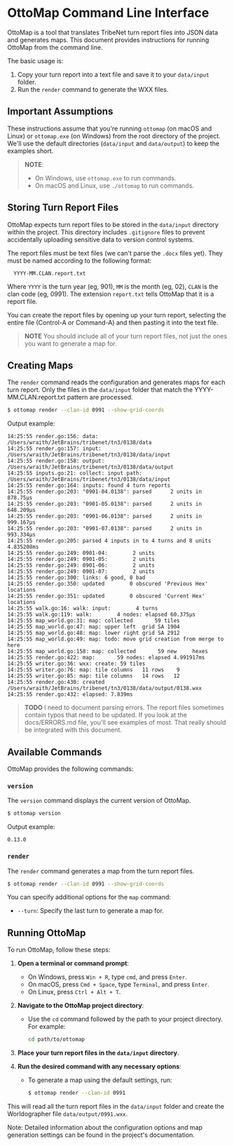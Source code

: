 # OttoMap Command Line Interface

OttoMap is a tool that translates TribeNet turn report files into JSON data and generates maps. This document provides instructions for running OttoMap from the command line.

The basic usage is:

1. Copy your turn report into a text file and save it to your `data/input` folder.
3. Run the `render` command to generate the WXX files.

## Important Assumptions

These instructions assume that you're running `ottomap` (on macOS and Linux) or `ottomap.exe` (on Windows) from the root directory of the project. We'll use the default directories (`data/input` and `data/output`) to keep the examples short.

> **NOTE**:
> - On Windows, use `ottomap.exe` to run commands.
> - On macOS and Linux, use `./ottomap` to run commands.

## Storing Turn Report Files

OttoMap expects turn report files to be stored in the `data/input` directory within the project. This directory includes `.gitignore` files to prevent accidentally uploading sensitive data to version control systems.

The report files must be text files (we can't parse the `.docx` files yet).
They must be named according to the following format:

      YYYY-MM.CLAN.report.txt

Where `YYYY` is the turn year (eg, 901), `MM` is the month (eg, 02), `CLAN` is the clan code (eg, 0991).
The extension `report.txt` tells OttoMap that it is a report file.

You can create the report files by opening up your turn report, selecting the entire file (Control-A or Command-A) and then pasting it into the text file.

> **NOTE**
> You should include all of your turn report files, not just the ones you want to generate a map for.

## Creating Maps

The `render` command reads the configuration and generates maps for each turn report.
Only the files in the `data/input` folder that match the YYYY-MM.CLAN.report.txt pattern are processed.

```bash
$ ottomap render --clan-id 0991 --show-grid-coords
```

Output example:
```
14:25:55 render.go:156: data:   /Users/wraith/JetBrains/tribenet/tn3/0138/data
14:25:55 render.go:157: input:  /Users/wraith/JetBrains/tribenet/tn3/0138/data/input
14:25:55 render.go:158: output: /Users/wraith/JetBrains/tribenet/tn3/0138/data/output
14:25:55 inputs.go:21: collect: input path: /Users/wraith/JetBrains/tribenet/tn3/0138/data/input
14:25:55 render.go:164: inputs: found 4 turn reports
14:25:55 render.go:203: "0901-04.0138": parsed      2 units in 878.75µs
14:25:55 render.go:203: "0901-05.0138": parsed      2 units in 648.209µs
14:25:55 render.go:203: "0901-06.0138": parsed      2 units in 999.167µs
14:25:55 render.go:203: "0901-07.0138": parsed      2 units in 993.334µs
14:25:55 render.go:205: parsed 4 inputs in to 4 turns and 8 units 4.835208ms
14:25:55 render.go:249: 0901-04:        2 units
14:25:55 render.go:249: 0901-05:        2 units
14:25:55 render.go:249: 0901-06:        2 units
14:25:55 render.go:249: 0901-07:        2 units
14:25:55 render.go:300: links: 6 good, 0 bad
14:25:55 render.go:350: updated        0 obscured 'Previous Hex' locations
14:25:55 render.go:351: updated        0 obscured 'Current Hex'  locations
14:25:55 walk.go:16: walk: input:        4 turns
14:25:55 walk.go:119: walk:        4 nodes: elapsed 60.375µs
14:25:55 map_world.go:31: map: collected       59 tiles
14:25:55 map_world.go:47: map: upper left  grid SA 1904
14:25:55 map_world.go:48: map: lower right grid SA 2912
14:25:55 map_world.go:49: map: todo: move grid creation from merge to here
14:25:55 map_world.go:158: map: collected       59 new     hexes
14:25:55 render.go:422: map:       59 nodes: elapsed 4.991917ms
14:25:55 writer.go:36: wxx: create: 59 tiles
14:25:55 writer.go:76: map: tile columns   11 rows    9
14:25:55 writer.go:85: map: tile columns   14 rows   12
14:25:55 render.go:430: created  /Users/wraith/JetBrains/tribenet/tn3/0138/data/output/0138.wxx
14:25:55 render.go:432: elapsed: 7.839ms

```

> **TODO**
> I need to document parsing errors.
> The report files sometimes contain typos that need to be updated.
> If you look at the docs/ERRORS.md file, you'll see examples of most.
> That really should be integrated with this document.

## Available Commands

OttoMap provides the following commands:

### `version`

The `version` command displays the current version of OttoMap.

```bash
$ ottomap version
```

Output example:
```
0.13.0
```

### `render`

The `render` command generates a map from the turn report files.

```bash
$ ottomap render --clan-id 0991 --show-grid-coords
```

You can specify additional options for the `map` command:

- `--turn`: Specify the last turn to generate a map for.

## Running OttoMap

To run OttoMap, follow these steps:

1. **Open a terminal or command prompt**:
    - On Windows, press `Win + R`, type `cmd`, and press `Enter`.
    - On macOS, press `Cmd + Space`, type `Terminal`, and press `Enter`.
    - On Linux, press `Ctrl + Alt + T`.

2. **Navigate to the OttoMap project directory**:
    - Use the `cd` command followed by the path to your project directory. For example:
      ```bash
      cd path/to/ottomap
      ```

3. **Place your turn report files in the `data/input` directory**.

4. **Run the desired command with any necessary options**:
    - To generate a map using the default settings, run:
      ```bash
      $ ottomap render --clan-id 0991
      ```

This will read all the turn report files in the `data/input` folder and create the Worldographer file `data/output/0991.wxx`.

Note: Detailed information about the configuration options and map generation settings can be found in the project's documentation.
